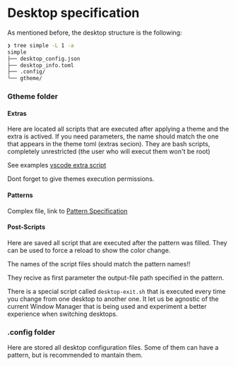 # Desktop specification

As mentioned before, the desktop structure is the following:

```bash
❯ tree simple -L 1 -a
simple
├── desktop_config.json
├── desktop_info.toml
├── .config/
└── gtheme/
```

### Gtheme folder

#### Extras

Here are located all scripts that are executed after applying a theme and the extra is actived. If you need parameters, the name should match the one that appears in the theme toml (extras secion). They are bash scripts, completely unrestricted (the user who will execut them won't be root)

See examples [vscode extra script](github/)

Dont forget to give themes execution permissions.

#### Patterns

Complex file, link to [Pattern Specification](Desktop-specification.md)

#### Post-Scripts

Here are saved all script that are executed after the pattern was filled. They can be used to force a reload to show the color change.

The names of the script files should match the pattern names!!

They recive as first parameter the output-file path specified in the pattern.

There is a special script called `desktop-exit.sh` that is executed every time you change from one desktop to another one. It let us be agnostic of the current Window Manager that is being used and experiment a better experience when switching desktops.

### .config folder

Here are stored all desktop configuration files. Some of them can have a pattern, but is recommended to mantain them.
